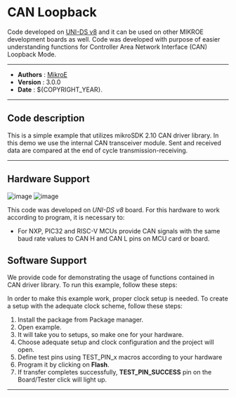 # CAN Loopback

Code developed on [UNI-DS v8](https://www.mikroe.com/uni-ds-v8) and it can be used on other MIKROE development boards as well. Code was developed with purpose of easier understanding functions for Controller Area Network Interface (CAN) Loopback Mode.

---

- **Authors**     : [MikroE](https://github.com/MikroElektronika)
- **Version**     : 3.0.0
- **Date**        : ${COPYRIGHT_YEAR}.

---

## Code description

This is a simple example that utilizes mikroSDK 2.10 CAN driver library.
In this demo we use the internal CAN transceiver module. Sent and received data
are compared at the end of cycle transmission-receiving.

---

## Hardware Support

![image](https://download.mikroe.com/images/mikrosdk/v2/demos/democan/demo-can-pins-mcu-card.png)
![image](https://download.mikroe.com/images/mikrosdk/v2/demos/democan/demo-can-pins-easypic-board.png)

This code was developed on *UNI-DS v8* board. For this hardware to work according to program, it is necessary to:

- For NXP, PIC32 and RISC-V MCUs provide CAN signals with the same baud rate values to CAN H and CAN L pins on MCU card or board.

## Software Support

We provide code for demonstrating the usage of functions contained in CAN driver library. To run this example, follow these steps:

In order to make this example work, proper clock setup is needed. To create a setup with the adequate clock scheme, follow these steps:

1. Install the package from Package manager.
2. Open example.
3. It will take you to setups, so make one for your hardware.
4. Choose adequate setup and clock configuration and the project will open.
5. Define test pins using TEST_PIN_x macros according to your hardware
6. Program it by clicking on **Flash**.
7. If transfer completes successfully, **TEST_PIN_SUCCESS** pin on the Board/Tester click will light up.

---
